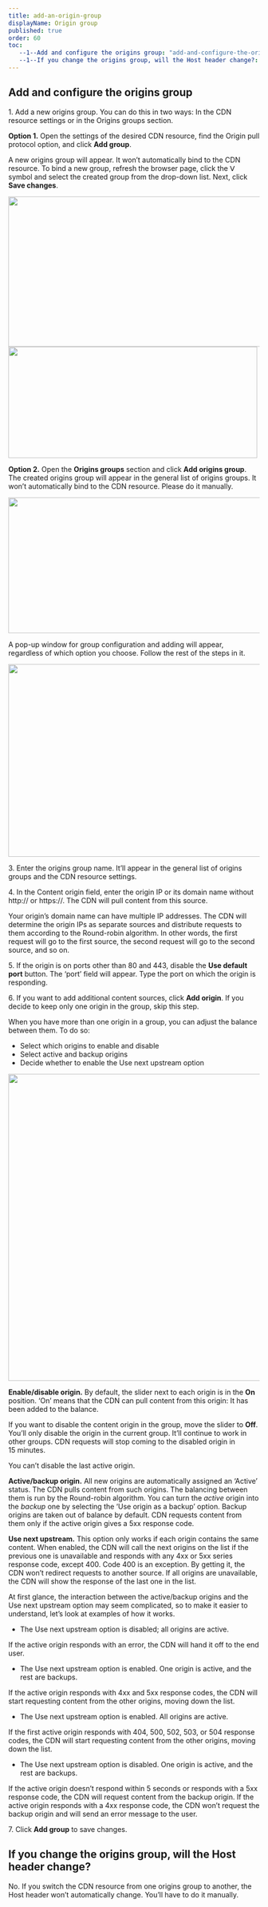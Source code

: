 ```yaml
---
title: add-an-origin-group
displayName: Origin group
published: true
order: 60
toc:
   --1--Add and configure the origins group: "add-and-configure-the-origins-group"
   --1--If you change the origins group, will the Host header change?: "if-you-change-the-origins-group-will-the-host-header-change"
---
```

  

Add and configure the origins group
-----------------------------------

1. Add a new origins group. You can do this in two ways: In the CDN resource settings or in the Origins groups section.

**Option 1.** Open the settings of the desired CDN resource, find the Origin pull protocol option, and click **Add group**.

A new origins group will appear. It won’t automatically bind to the CDN resource. To bind a new group, refresh the browser page, click the ᐯ symbol and select the created group from the drop-down list. Next, click **Save changes**.

<img src="https://support.gcore.com/hc/article_attachments/10960872583313" alt="" width="854" height="301">

<img src="https://support.gcore.com/hc/article_attachments/10960907587345" alt="" width="499" height="223">

**Option 2.** Open the **Origins groups** section and click **Add origins group**. The created origins group will appear in the general list of origins groups. It won’t automatically bind to the CDN resource. Please do it manually.

<img src="https://support.gcore.com/hc/article_attachments/10960872715793" alt="" width="979" height="272">

A pop-up window for group configuration and adding will appear, regardless of which option you choose. Follow the rest of the steps in it.

<img src="https://support.gcore.com/hc/article_attachments/10960872728337" alt="" width="561" height="386">

3. Enter the origins group name. It’ll appear in the general list of origins groups and the CDN resource settings.

4. In the Content origin field, enter the origin IP or its domain name without http:// or https://. The CDN will pull content from this source.

Your origin’s domain name can have multiple IP addresses. The CDN will determine the origin IPs as separate sources and distribute requests to them according to the Round-robin algorithm. In other words, the first request will go to the first source, the second request will go to the second source, and so on.

5. If the origin is on ports other than 80 and 443, disable the **Use default port** button. The ‘port’ field will appear. Type the port on which the origin is responding.

6. If you want to add additional content sources, click **Add origin**. If you decide to keep only one origin in the group, skip this step.

When you have more than one origin in a group, you can adjust the balance between them. To do so:

*   Select which origins to enable and disable
*   Select active and backup origins
*   Decide whether to enable the Use next upstream option

<img src="https://support.gcore.com/hc/article_attachments/10960907857937" alt="" width="581" height="615">

**Enable/disable origin.** By default, the slider next to each origin is in the **On** position. ‘On’ means that the CDN can pull content from this origin: It has been added to the balance.

If you want to disable the content origin in the group, move the slider to **Off**. You’ll only disable the origin in the current group. It’ll continue to work in other groups. CDN requests will stop coming to the disabled origin in 15 minutes.

You can’t disable the last active origin.

**Active/backup origin.** All new origins are automatically assigned an ‘Active’ status. The CDN pulls content from such origins. The balancing between them is run by the Round-robin algorithm. You can turn the _active_ origin into the _backup_ one by selecting the ‘Use origin as a backup’ option. Backup origins are taken out of balance by default. CDN requests content from them only if the active origin gives a 5xx response code.

**Use next upstream.** This option only works if each origin contains the same content. When enabled, the CDN will call the next origins on the list if the previous one is unavailable and responds with any 4xx or 5xx series response code, except 400. Code 400 is an exception. By getting it, the CDN won’t redirect requests to another source. If all origins are unavailable, the CDN will show the response of the last one in the list.

At first glance, the interaction between the active/backup origins and the Use next upstream option may seem complicated, so to make it easier to understand, let’s look at examples of how it works.

*   The Use next upstream option is disabled; all origins are active.

If the active origin responds with an error, the CDN will hand it off to the end user.

*   The Use next upstream option is enabled. One origin is active, and the rest are backups.

If the active origin responds with 4xx and 5xx response codes, the CDN will start requesting content from the other origins, moving down the list.

*   The Use next upstream option is enabled. All origins are active.

If the first active origin responds with 404, 500, 502, 503, or 504 response codes, the CDN will start requesting content from the other origins, moving down the list.

*   The Use next upstream option is disabled. One origin is active, and the rest are backups.

If the active origin doesn’t respond within 5 seconds or responds with a 5xx response code, the CDN will request content from the backup origin. If the active origin responds with a 4xx response code, the CDN won’t request the backup origin and will send an error message to the user.

7. Click **Add group** to save changes.

If you change the origins group, will the Host header change?
-------------------------------------------------------------

No. If you switch the CDN resource from one origins group to another, the Host header won’t automatically change. You’ll have to do it manually.